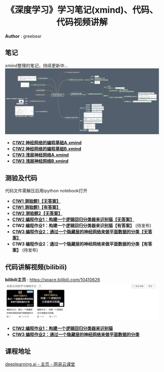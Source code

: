<h1 align="center">《深度学习》学习笔记(xmind)、代码、代码视频讲解</h1>

**Author** : greebear


## 笔记

xmind整理的笔记，持续更新中...
![](assets/xmindDemo.jpg)

- [**C1W2 神经网络的编程基础A.xmind**](https://github.com/greebear/deeplearning.ai-notes/blob/master/xmind/C1W2/C1W2%20%E7%A5%9E%E7%BB%8F%E7%BD%91%E7%BB%9C%E7%9A%84%E7%BC%96%E7%A8%8B%E5%9F%BA%E7%A1%80A.xmind)<br>
- [**C1W2 神经网络的编程基础B.xmind**](https://github.com/greebear/deeplearning.ai-notes/blob/master/xmind/C1W2/C1W2%20%E7%A5%9E%E7%BB%8F%E7%BD%91%E7%BB%9C%E7%9A%84%E7%BC%96%E7%A8%8B%E5%9F%BA%E7%A1%80B.xmind)<br>
- [**C1W3 浅层神经网络A.xmind**](https://github.com/greebear/deeplearning.ai-notes/blob/master/xmind/C1W3/C1W3%20%E6%B5%85%E5%B1%82%E7%A5%9E%E7%BB%8F%E7%BD%91%E7%BB%9CA.xmind)<br>
- [**C1W3 浅层神经网络B.xmind**](https://github.com/greebear/deeplearning.ai-notes/blob/master/xmind/C1W3/C1W3%20%E6%B5%85%E5%B1%82%E7%A5%9E%E7%BB%8F%E7%BD%91%E7%BB%9CB.xmind)<br>

## 测验及代码

代码文件需解压后用ipython notebook打开
- [**C1W1 测验题1【无答案】**](https://github.com/greebear/deeplearning.ai-notes/blob/master/trials/C1W1_noAnswers.md)
- [**C1W1 测验题1【有答案】**](https://github.com/greebear/deeplearning.ai-notes/blob/master/trials/C1W1_withAnswers.md)
- [**C1W2 测验题2【无答案】**](https://github.com/greebear/deeplearning.ai-notes/blob/master/trials/C1W2_noAnswers.md)
- [**C1W2 编程作业1：构建一个逻辑回归分类器来识别猫【无答案】**](https://github.com/greebear/deeplearning.ai-notes/blob/master/assignment_noAnswers/C1/assignment2(C1W2).zip)<br>
- **C1W2 编程作业1：构建一个逻辑回归分类器来识别猫【有答案】** (待发布)
- [**C1W3 编程作业2：通过一个隐藏层的神经网络来做平面数据的分类【无答案】**](https://github.com/greebear/deeplearning.ai-notes/blob/master/assignment_noAnswers/C1/assignment3(C1W3).zip)<br>
- **C1W3 编程作业2：通过一个隐藏层的神经网络来做平面数据的分类【有答案】** (待发布)

## 代码讲解视频(bilibili)
**bilibili主页** : https://space.bilibili.com/10410626
![](assets/bilibiliDemo.jpg)
- [**C1W2 编程作业1：构建一个逻辑回归分类器来识别猫**](https://www.bilibili.com/video/av50307869)<br>
- [**C1W3 编程作业2：通过一个隐藏层的神经网络来做平面数据的分类**](https://www.bilibili.com/video/av51486088)<br>

## 课程地址

[deeplearning.ai - 主页 - 网易云课堂](https://study.163.com/provider/2001053000/index.htm)
